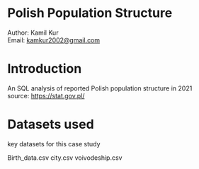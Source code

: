 # Polish Population Structure
Author: Kamil Kur <br/>
Email: kamkur2002@gmail.com

# Introduction
An SQL analysis of reported Polish population structure in 2021 <br/>
source: https://stat.gov.pl/

# Datasets used
key datasets for this case study

Birth_data.csv
city.csv
voivodeship.csv


